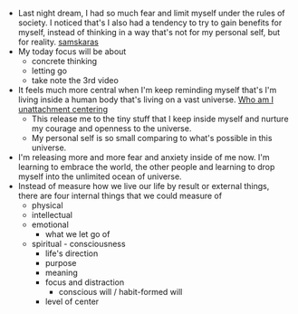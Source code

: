 - Last night dream, I had so much fear and limit myself under the rules of society. I noticed that's I also had a tendency to try to gain benefits for myself, instead of thinking in a way that's not for my personal self, but for reality. [samskaras](<samskaras.md>)
- My today focus will be about 
    - concrete thinking
    - letting go
    - take note the 3rd video
- It feels much more central when I'm keep reminding myself that's I'm living inside a human body that's living on a vast universe. [Who am I](<Who am I.md>) [unattachment centering](<unattachment centering.md>)
    - This release me to the tiny stuff that I keep inside myself and nurture my courage and openness to the universe.
    - My personal self is so small comparing to what's possible in this universe.
- I'm releasing more and more fear and anxiety inside of me now. I'm learning to embrace the world, the other people and learning to drop myself into the unlimited ocean of universe. 
- Instead of measure how we live our life by result or external things, there are four internal things that we could measure of
    - physical
    - intellectual
    - emotional
        - what we let go of
    - spiritual - consciousness
        - life's direction
        - purpose
        - meaning
        - focus and distraction
            - conscious will / habit-formed will
        - level of center
